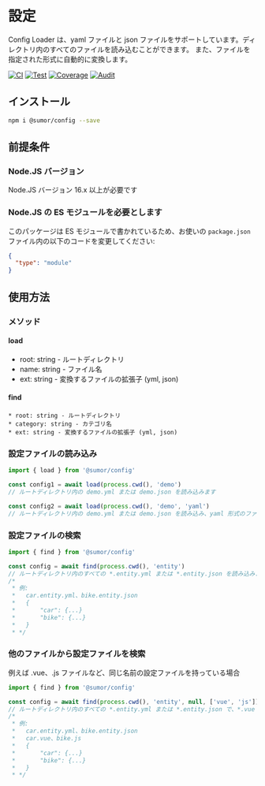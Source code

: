 # 設定

Config Loader は、yaml ファイルと json ファイルをサポートしています。ディレクトリ内のすべてのファイルを読み込むことができます。
また、ファイルを指定された形式に自動的に変換します。

[![CI](https://github.com/sumor-cloud/config/actions/workflows/ci.yml/badge.svg)](https://github.com/sumor-cloud/config/actions/workflows/ci.yml)
[![Test](https://github.com/sumor-cloud/config/actions/workflows/ut.yml/badge.svg)](https://github.com/sumor-cloud/config/actions/workflows/ut.yml)
[![Coverage](https://github.com/sumor-cloud/config/actions/workflows/coverage.yml/badge.svg)](https://github.com/sumor-cloud/config/actions/workflows/coverage.yml)
[![Audit](https://github.com/sumor-cloud/config/actions/workflows/audit.yml/badge.svg)](https://github.com/sumor-cloud/config/actions/workflows/audit.yml)

## インストール

```bash
npm i @sumor/config --save
```

## 前提条件

### Node.JS バージョン

Node.JS バージョン 16.x 以上が必要です

### Node.JS の ES モジュールを必要とします

このパッケージは ES モジュールで書かれているため、お使いの `package.json` ファイル内の以下のコードを変更してください:

```json
{
  "type": "module"
}
```

## 使用方法

### メソッド

#### load

- root: string - ルートディレクトリ
- name: string - ファイル名
- ext: string - 変換するファイルの拡張子 (yml, json)

#### find

    * root: string - ルートディレクトリ
    * category: string - カテゴリ名
    * ext: string - 変換するファイルの拡張子 (yml, json)

### 設定ファイルの読み込み

```javascript
import { load } from '@sumor/config'

const config1 = await load(process.cwd(), 'demo')
// ルートディレクトリ内の demo.yml または demo.json を読み込みます

const config2 = await load(process.cwd(), 'demo', 'yaml')
// ルートディレクトリ内の demo.yml または demo.json を読み込み、yaml 形式のファイルに変換します
```

### 設定ファイルの検索

```javascript
import { find } from '@sumor/config'

const config = await find(process.cwd(), 'entity')
// ルートディレクトリ内のすべての *.entity.yml または *.entity.json を読み込みます
/*
 * 例:
 *   car.entity.yml、bike.entity.json
 *   {
 *       "car": {...}
 *       "bike": {...}
 *   }
 * */
```

### 他のファイルから設定ファイルを検索

例えば .vue、.js ファイルなど、同じ名前の設定ファイルを持っている場合

```javascript
import { find } from '@sumor/config'

const config = await find(process.cwd(), 'entity', null, ['vue', 'js'])
// ルートディレクトリ内のすべての *.entity.yml または *.entity.json で、*.vue または *.js と同じ名前のものを読み込みます
/*
 * 例:
 *   car.entity.yml、bike.entity.json
 *   car.vue、bike.js
 *   {
 *       "car": {...}
 *       "bike": {...}
 *   }
 * */
```
